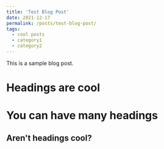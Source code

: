 ```yaml
---
title: 'Test Blog Post'
date: 2021-12-17
permalink: /posts/test-blog-post/
tags:
  - cool posts
  - category1
  - category2
---
```


This is a sample blog post.

Headings are cool
======

You can have many headings
======

Aren't headings cool?
------